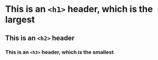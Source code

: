 # This is an `<h1>` header, which is the largest

## This is an `<h2>` header

### This is an `<h3>` header, which is the smallest

